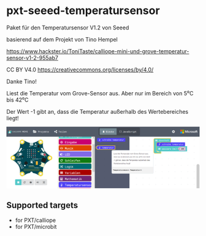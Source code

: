 # pxt-seeed-temperatursensor


 Paket für den Temperatursensor V1.2 von Seeed
 
 basierend auf dem Projekt von Tino Hempel
 
 https://www.hackster.io/ToniTaste/calliope-mini-und-grove-temperatur-sensor-v1-2-955ab7
 
 CC BY V4.0 https://creativecommons.org/licenses/by/4.0/

 Danke Tino!

 Liest die Temperatur vom Grove-Sensor aus.
 Aber nur im Bereich von 5⁰C bis 42⁰C

 Der Wert -1 gibt an, dass die Temperatur außerhalb des Wertebereiches liegt!

![](https://github.com/MKleinSB/pxt-Seeed-Temperatursensor/blob/master/P1.png) 

## Supported targets

* for PXT/calliope
* for PXT/microbit

